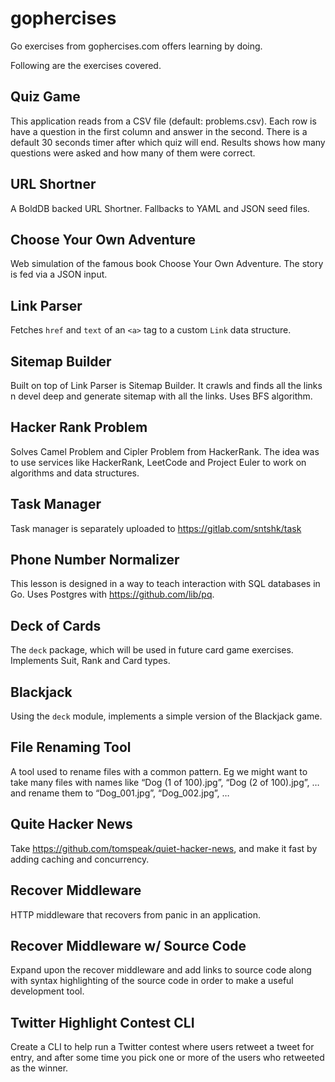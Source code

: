 # gophercises

Go exercises from gophercises.com offers learning by doing.

Following are the exercises covered.

## Quiz Game

This application reads from a CSV file (default: problems.csv). Each row is have a question in the first column and answer in the second. There is a default 30 seconds timer after which quiz will end. Results shows how many questions were asked and how many of them were correct.

## URL Shortner

A BoldDB backed URL Shortner. Fallbacks to YAML and JSON seed files.

## Choose Your Own Adventure

Web simulation of the famous book Choose Your Own Adventure. The story is fed via a JSON input.

## Link Parser

Fetches `href` and `text` of an `<a>` tag to a custom `Link` data structure.

## Sitemap Builder

Built on top of Link Parser is Sitemap Builder. It crawls and finds all the links n devel deep and generate sitemap with all the links. Uses BFS algorithm.

## Hacker Rank Problem

Solves Camel Problem and Cipler Problem from HackerRank. The idea was to use services like HackerRank, LeetCode and Project Euler to work on algorithms and data structures.

## Task Manager

Task manager is separately uploaded to <https://gitlab.com/sntshk/task>

## Phone Number Normalizer

This lesson is designed in a way to teach interaction with SQL databases in Go.
Uses Postgres with <https://github.com/lib/pq>.

## Deck of Cards

The `deck` package, which will be used in future card game exercises. Implements Suit, Rank and Card types.

## Blackjack

Using the `deck` module, implements a simple version of the Blackjack game.

## File Renaming Tool

A tool used to rename files with a common pattern. Eg we might want to take many files with names like “Dog (1 of 100).jpg”, “Dog (2 of 100).jpg”, … and rename them to “Dog_001.jpg”, “Dog_002.jpg”, …

## Quite Hacker News

Take <https://github.com/tomspeak/quiet-hacker-news>, and make it fast by adding caching and concurrency.

## Recover Middleware

HTTP middleware that recovers from panic in an application.

## Recover Middleware w/ Source Code

Expand upon the recover middleware and add links to source code along with syntax highlighting of the source code in order to make a useful development tool.

## Twitter Highlight Contest CLI

Create a CLI to help run a Twitter contest where users retweet a tweet for entry, and after some time you pick one or more of the users who retweeted as the winner.

